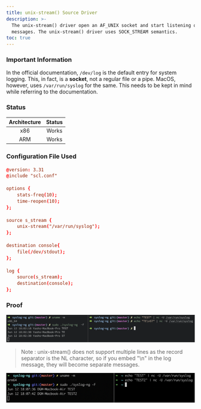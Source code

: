```yaml
---
title: unix-stream() Source Driver
description: >-
  The unix-stream() driver open an AF_UNIX socket and start listening on it for
  messages. The unix-stream() driver uses SOCK_STREAM semantics.
toc: true
---
```


### Important Information

In the official documentation, `/dev/log` is the default entry for system logging. This, in fact, is a **socket**, not a regular file or a pipe. MacOS, however, uses `/var/run/syslog`  for the same. This needs to be kept in mind while referring to the documentation.

### Status

| Architecture | Status |
| :----------: | :----: |
|      x86     |  Works |
|      ARM     |  Works |

### Configuration File Used

```conf
@version: 3.31
@include "scl.conf"

options {
    stats-freq(10);
    time-reopen(10);
};

source s_stream {
    unix-stream("/var/run/syslog");
};

destination console{
    file(/dev/stdout);
};

log {
    source(s_stream);
    destination(console);
};
```

### Proof

![unix-stream() source driver tested using netcat on macOS (x86)](</assets/images/Screenshot 2021-06-12 at 6.02.44 PM.png>)

> Note : unix-stream() does not support multiple lines as the record separator is the NL character, so if you embed "\n" in the log message, they will become separate messages.

![unix-stream() source driver tested using netcat on macOS (ARM)](</assets/images/Screenshot 2021-06-12 at 6.07.55 PM.png>)
